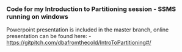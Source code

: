 ### Code for my Introduction to Partitioning session - SSMS running on windows

Powerpoint presentation is included in the master branch, online presentation can be found here: -
<br>
https://gitpitch.com/dbafromthecold/IntroToPartitioning#/
